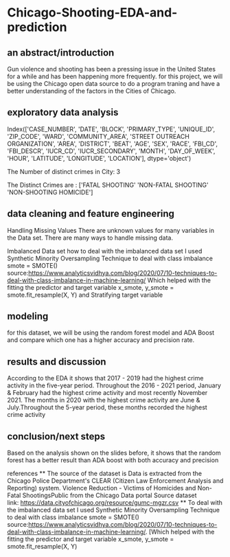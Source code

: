 # Chicago-Shooting-EDA-and-prediction


## an abstract/introduction

Gun violence and shooting has been a pressing issue in the United States for a while and has been happening more frequently. for this project, we will be using the Chicago open data source to do a program traning and have a better understanding of the factors in the Cities of Chicago. 

 
## exploratory data analysis
Index(['CASE_NUMBER', 'DATE', 'BLOCK', 'PRIMARY_TYPE', 'UNIQUE_ID', 'ZIP_CODE',
       'WARD', 'COMMUNITY_AREA', 'STREET OUTREACH ORGANIZATION', 'AREA',
       'DISTRICT', 'BEAT', 'AGE', 'SEX', 'RACE', 'FBI_CD', 'FBI_DESCR',
       'IUCR_CD', 'IUCR_SECONDARY', 'MONTH', 'DAY_OF_WEEK', 'HOUR', 'LATITUDE',
       'LONGITUDE', 'LOCATION'],
      dtype='object')
      
The Number of distinct crimes in City: 3

The Distinct Crimes are :
 ['FATAL SHOOTING' 'NON-FATAL SHOOTING' 'NON-SHOOTING HOMICIDE']
 

## data cleaning and feature engineering

Handling Missing Values
There are unknown values for many variables in the Data set. There are many ways to handle missing data.

Imbalanced Data set 
how to deal with the imbalanced data set I used Synthetic Minority Oversampling Technique to deal with class imbalance smote = SMOTE() 
source:https://www.analyticsvidhya.com/blog/2020/07/10-techniques-to-deal-with-class-imbalance-in-machine-learning/ 
Which helped with the fitting the  predictor and target variable x_smote, y_smote = smote.fit_resample(X, Y) and Stratifying  target variable 
  

## modeling
for this dataset, we will be using the random forest model and ADA Boost and compare which one has a higher accuracy and precision rate. 



## results and discussion

According to the EDA it shows that 2017 - 2019 had the highest crime activity in the five-year period. Throughout the 2016 - 2021 period, January & February had the highest crime activity and most recently November 2021. The months in 2020 with the highest crime activity are June & July.Throughout the 5-year period, these months recorded the highest crime activity


## conclusion/next steps 
Based on the analysis shown on the slides before, it shows that the random forest has a better result than ADA boost with both accuracy and precision 




references
** The source of the dataset is Data is extracted from the Chicago Police Department's CLEAR (Citizen Law Enforcement Analysis and Reporting) system.  Violence Reduction - Victims of Homicides and Non-Fatal ShootingsPublic from the Chicago Data portal
Source dataset link: https://data.cityofchicago.org/resource/gumc-mgzr.csv
** To deal with the imbalanced data set I used Synthetic Minority Oversampling Technique to deal with class imbalance smote = SMOTE() 
source:https://www.analyticsvidhya.com/blog/2020/07/10-techniques-to-deal-with-class-imbalance-in-machine-learning/. [Which helped with the fitting the  predictor and target variable x_smote, y_smote = smote.fit_resample(X, Y)




